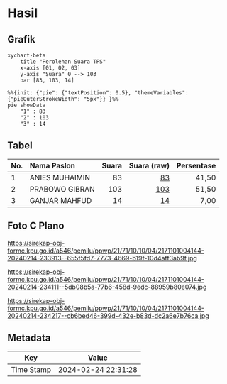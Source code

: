 # Hasil

## Grafik

```mermaid
xychart-beta
    title "Perolehan Suara TPS"
    x-axis [01, 02, 03]
    y-axis "Suara" 0 --> 103
    bar [83, 103, 14]
```

```mermaid
%%{init: {"pie": {"textPosition": 0.5}, "themeVariables": {"pieOuterStrokeWidth": "5px"}} }%%
pie showData
    "1" : 83
    "2" : 103
    "3" : 14
```

## Tabel

| No. | Nama Paslon    | Suara | Suara (raw) | Persentase |
|:--- |:-------------- | -----:| -----------:| ----------:|
| 1   | ANIES MUHAIMIN | 83    | [83][p-1]   | 41,50      |
| 2   | PRABOWO GIBRAN | 103   | [103][p-2]  | 51,50      |
| 3   | GANJAR MAHFUD  | 14    | [14][p-3]   | 7,00       |


[p-1]: https://github.com/gigit-pemilu/pemilu-2024-21-kepulauan-riau/blob/main/pilpres/hitung-suara/sub/21-kepulauan-riau/sub/71-kota-batam/sub/10-batam-kota/sub/1004-belian/sub/144-tps/sub/paslon-1.txt
[p-2]: https://github.com/gigit-pemilu/pemilu-2024-21-kepulauan-riau/blob/main/pilpres/hitung-suara/sub/21-kepulauan-riau/sub/71-kota-batam/sub/10-batam-kota/sub/1004-belian/sub/144-tps/sub/paslon-2.txt
[p-3]: https://github.com/gigit-pemilu/pemilu-2024-21-kepulauan-riau/blob/main/pilpres/hitung-suara/sub/21-kepulauan-riau/sub/71-kota-batam/sub/10-batam-kota/sub/1004-belian/sub/144-tps/sub/paslon-3.txt

## Foto C Plano

https://sirekap-obj-formc.kpu.go.id/a546/pemilu/ppwp/21/71/10/10/04/2171101004144-20240214-233913--655f5fd7-7773-4669-b19f-10d4aff3ab9f.jpg

https://sirekap-obj-formc.kpu.go.id/a546/pemilu/ppwp/21/71/10/10/04/2171101004144-20240214-234111--5db08b5a-77b6-458d-9edc-88959b80e074.jpg

https://sirekap-obj-formc.kpu.go.id/a546/pemilu/ppwp/21/71/10/10/04/2171101004144-20240214-234217--cb6bed46-399d-432e-b83d-dc2a6e7b76ca.jpg


## Metadata

| Key        | Value               |
| ---------- | ------------------- |
| Time Stamp | 2024-02-24 22:31:28 |



